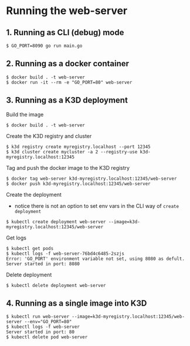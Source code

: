 # Running the web-server 

## 1. Running as CLI (debug) mode

```shell
$ GO_PORT=8090 go run main.go
```

## 2. Running as a docker container
```shell
$ docker build . -t web-server
$ docker run -it --rm -e "GO_PORT=80" web-server
```

## 3. Running as a K3D deployment
Build the image
```shell
$ docker build . -t web-server
```

Create the K3D registry and cluster
```shell
$ k3d registry create myregistry.localhost --port 12345
$ k3d cluster create mycluster -a 2 --registry-use k3d-myregistry.localhost:12345
```

Tag and push the docker image to the K3D registry
```shell
$ docker tag web-server k3d-myregistry.localhost:12345/web-server
$ docker push k3d-myregistry.localhost:12345/web-server
```

Create the deployment

* notice there is not an option to set env vars in the CLI way of `create deployment`
```shell
$ kubectl create deployment web-server --image=k3d-myregistry.localhost:12345/web-server
```

Get logs
```shell
$ kubectl get pods
$ kubectl logs -f web-server-76bd4c6485-2szjs
Error: 'GO_PORT' environment variable not set, using 8080 as defult.
Server started in port: 8080
```

Delete deployment
```shell
$ kubectl delete deployment web-server
```

## 4. Running as a single image into K3D
```shell
$ kubectl run web-server --image=k3d-myregistry.localhost:12345/web-server --env="GO_PORT=80"
$ kubectl logs -f web-server
Server started in port: 80
$ kubectl delete pod web-server
```